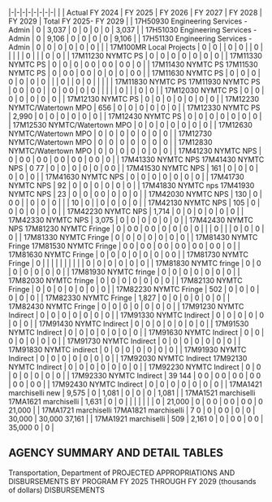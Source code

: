 |-|-|-|-|-|-|-|-|
| | Actual FY 2024 | FY 2025 | FY 2026 | FY 2027 | FY 2028 | FY 2029 | Total FY 2025- FY 2029 |
| 17H50930 Engineering Services - Admin | 0 | 3,037 | 0 | 0 | 0 | 0 | 3,037 |
| 17H51030 Engineering Services - Admin | 0 | 9,106 | 0 | 0 | 0 | 0 | 9,106 |
| 17H51130 Engineering Services - Admin | 0 | 0 | 0 | 0 | 0 | 0 | |
| 17M100MR Local Projects | 0 | 0 | | 0 | 0 | | 0 |
| | | | 0 | | | 0 | 0 |
| 17M11230 NYMTC PS | 0 | 0 | 0 | 0 | 0 | 0 | 0 |
| 17M11330 NYMTC PS | 0 | 0 | 0 | 0  0 | 0  0 | 0  0 | 0 |
| 17M11430 NYMTC PS 17M11530 NYMTC PS | 0 | 0  0 | 0  0 | 0 | 0 | 0 | 0  0 |
| 17M11630 NYMTC PS | 0 | 0 | 0 | 0 | 0 | 0 | 0 |
| | 0 | | 0 | 0 | | | |
| 17M11830 NYMTC PS 17M11930 NYMTC PS | 0  0 | 0  0 | | 0 | 0  0 | 0 | 0 |
| | | | 0 | | | 0 | 0 |
| 17M12030 NYMTC PS | 0 | 0 | 0 | 0 | 0 | 0 | 0 |
| 17M12130 NYMTC PS | 0 | 0 | 0 | 0 | 0 | 0 | 0 |
| 17M12230 NYMTC/Watertown MPO | 656 | 0 | 0 | 0 | 0 | 0 | 0 |
| 17M12330 NYMTC PS | 2,990 | 0 | 0 | 0 | 0 | 0 | 0 |
| 17M12430 NYMTC PS | 0 | 0 | 0 | 0 | 0 | 0 | 0 |
| 17M12530 NYMTC/Watertown MPO | 0 | 0 | 0 | 0 | 0 | 0 | 0 |
| 17M12630 NYMTC/Watertown MPO | 0 | 0 | 0 | 0 | 0 | 0 | 0 |
| 17M12730 NYMTC/Watertown MPO | 0 | 0 | 0 | 0 | 0 | 0 | 0 |
| 17M12830 NYMTC/Watertown MPO | 0 | 0 | 0 | 0 | 0 | 0 | 0 |
| 17M41230 NYMTC NPS | 0 | 0  0 | 0  0 | 0  0 | 0  0 | 0  0 | 0 |
| 17M41330 NYMTC NPS 17M41430 NYMTC NPS | 0  77 | 0 | 0 | 0 | 0 | 0 | 0  0 |
| 17M41530 NYMTC NPS | 161 | 0 | 0 | 0 | 0 | 0 | 0 |
| 17M41630 NYMTC NPS | 0 | 0 | 0 | 0 | 0 | 0 | 0 |
| 17M41730 NYMTC NPS | 92 | 0 | 0 | 0 | 0 | 0 | 0 |
| 17M41830 NYMTC nps 17M41930 NYMTC NPS | 23 | 0 | 0 | 0  0 | 0 | 0 | 0 |
| 17M42030 NYMTC NPS | 130 | 0 | 0  0 | | 0 | 0 | 0 |
| | 10 | 0 | | 0 | 0 | 0 | 0 |
| 17M42130 NYMTC NPS | 105 | 0 | 0 | 0 | 0 | 0 | 0 |
| 17M42230 NYMTC NPS | 1,714 | 0 | 0 | 0 | 0 | 0 | 0 |
| 17M42330 NYMTC NPS | 3,075 | 0 | 0 | 0 | 0 | 0 | 0 |
| 17M42430 NYMTC NPS 17M81230 NYMTC Fringe | 0 | 0  0 | 0  0 | 0 | 0 | 0 | 0 |
| | 0 | | | 0 | 0 | 0 | 0 |
| 17M81330 NYMTC Fringe | 0 | 0 | 0 | 0 | 0 | 0 | 0 |
| 17M81430 NYMTC Fringe 17M81530 NYMTC Fringe | 0  0 | 0  0 | 0  0 | 0  0 | 0  0 | 0  0 | 0 |
| 17M81630 NYMTC Fringe | 0 | 0 | 0 | 0 | 0 | 0 | 0  0 |
| 17M81730 NYMTC Fringe | 0 | | | | | | |
| | | 0 | 0 | 0 | 0 | 0 | 0 |
| 17M81830 NYMTC fringe | 0 | 0 | 0 | 0 | 0 | 0 | 0 |
| 17M81930 NYMTC fringe | 0 | 0 | 0 | 0 | 0 | 0 | 0 |
| 17M82030 NYMTC fringe | 0 | 0 | 0 | 0 | 0 | 0 | 0 |
| 17M82130 NYMTC Fringe | 0 | 0 | 0 | 0 | 0 | 0 | 0 |
| 17M82230 NYMTC Fringe | 502 | 0 | 0 | 0 | 0 | 0 | 0 |
| 17M82330 NYMTC Fringe | 1,827 | 0 | 0 | 0 | 0 | 0 | 0 |
| 17M82430 NYMTC Fringe | 0 | 0 | 0 | 0 | 0 | 0 | 0 |
| 17M91230 NYMTC Indirect | 0 | 0 | 0 | 0 | 0 | 0 | 0 |
| 17M91330 NYMTC Indirect | 0 | 0 | 0 | 0 | 0 | 0 | 0 |
| 17M91430 NYMTC Indirect | 0 | 0 | 0 | 0 | 0 | 0 | 0 |
| 17M91530 NYMTC Indirect | 0 | 0 | 0 | 0 | 0 | 0 | 0 |
| 17M91630 NYMTC Indirect | 0 | 0 | 0 | 0 | 0 | 0 | 0 |
| 17M91730 NYMTC Indirect | 0 | 0 | 0 | 0 | 0 | 0 | 0 |
| 17M91830 NYMTC indirect | 0 | 0 | 0 | 0 | 0 | 0 | 0 |
| 17M91930 NYMTC Indirect | 0 | 0 | 0 | 0 | 0 | 0 | 0 |
| 17M92030 NYMTC Indirect 17M92130 NYMTC Indirect | 0 | 0 | 0 | 0 | 0 | 0 | 0 |
| 17M92230 NYMTC Indirect | 0 | 0 | 0 | 0 | 0 | 0 | 0 |
| 17M92330 NYMTC Indirect | 39  144 | 0  0 | 0  0 | 0  0 | 0  0 | 0  0 | 0  0 |
| 17M92430 NYMTC Indirect | 0 | 0 | 0 | 0 | 0 | 0 | 0 |
| 17MA1421 marchiselli new | 9,575 | 0 | 1,081 | 0 | 0 | 0 | 1,081 |
| 17MA1521 marchiselli 17MA1621 marchiselli | 1,631 | 0 | 0 | | | | |
| | 0 | 21,000 | 0 | 0  0 | 0  0 | 0  0 | 0  21,000 |
| 17MA1721 marchiselli 17MA1821 marchiselli | 7  0 | 0 | 0  0 | 0 | 0 | 30,000 | 30,000  37,161 |
| 17MA1921 marchiselli | 509 | 2,161  0 | 0 | 0  0 | 0  0 | 35,000  0 | 0 |

## **AGENCY SUMMARY AND DETAIL TABLES**

Transportation, Department of PROJECTED APPROPRIATIONS AND DISBURSEMENTS BY PROGRAM FY 2025 THROUGH FY 2029 (thousands of dollars) DISBURSEMENTS